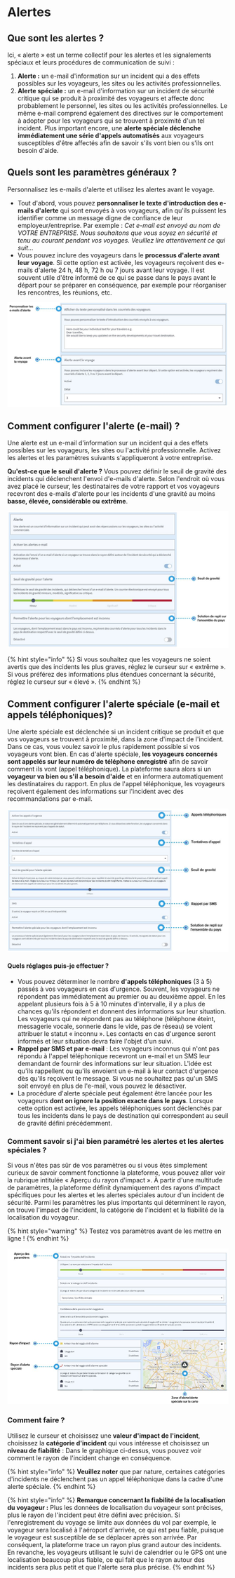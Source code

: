 # Alertes

## Que sont les alertes ?

Ici, « alerte » est un terme collectif pour les alertes et les signalements spéciaux et leurs procédures de communication de suivi :

1. **Alerte :** un e-mail d'information sur un incident qui a des effets possibles sur les voyageurs, les sites ou les activités professionnelles. 
2. **Alerte spéciale :** un e-mail d'information sur un incident de sécurité critique qui se produit à proximité des voyageurs et affecte donc probablement le personnel, les sites ou les activités professionnelles. Le même e-mail comprend également des directives sur le comportement à adopter pour les voyageurs qui se trouvent à proximité d'un tel incident. Plus important encore, une **alerte spéciale déclenche immédiatement une série d'appels automatisés** aux voyageurs susceptibles d'être affectés afin de savoir s'ils vont bien ou s'ils ont besoin d'aide.

## Quels sont les paramètres généraux ?

Personnalisez les e-mails d'alerte et utilisez les alertes avant le voyage.

* Tout d'abord, vous pouvez **personnaliser le texte d'introduction des e-mails d'alerte** qui sont envoyés à vos voyageurs, afin qu'ils puissent les identifier comme un message digne de confiance de leur employeur/entreprise. Par exemple : _Cet e-mail est envoyé au nom de VOTRE ENTREPRISE. Nous souhaitons que vous soyez en sécurité et tenu au courant pendant vos voyages. Veuillez lire attentivement ce qui suit..._ 
* Vous pouvez inclure des voyageurs dans le **processus d'alerte avant leur voyage**. Si cette option est activée, les voyageurs reçoivent des e-mails d'alerte 24 h, 48 h, 72 h ou 7 jours avant leur voyage. Il est souvent utile d'être informé de ce qui se passe dans le pays avant le départ pour se préparer en conséquence, par exemple pour réorganiser les rencontres, les réunions, etc.

![](../../.gitbook/assets/alerting-1%20%282%29.JPG)

## Comment configurer l'alerte \(e-mail\) ?

Une alerte est un e-mail d'information sur un incident qui a des effets possibles sur les voyageurs, les sites ou l'activité professionnelle. Activez les alertes et les paramètres suivants s'appliqueront à votre entreprise.

 **Qu'est-ce que le seuil d'alerte ?** Vous pouvez définir le seuil de gravité des incidents qui déclenchent l'envoi d'e-mails d'alerte. Selon l'endroit où vous avez placé le curseur, les destinataires de votre rapport et vos voyageurs recevront des e-mails d'alerte pour les incidents d'une gravité au moins **basse, élevée, considérable ou extrême**.

![](../../.gitbook/assets/alerting-2%20%282%29.JPG)

{% hint style="info" %}
Si vous souhaitez que les voyageurs ne soient avertis que des incidents les plus graves, réglez le curseur sur « extrême ». Si vous préférez des informations plus étendues concernant la sécurité, réglez le curseur sur « élevé ».
{% endhint %}

## Comment configurer l'alerte spéciale \(e-mail et appels téléphoniques\)?

Une alerte spéciale est déclenchée si un incident critique se produit et que vos voyageurs se trouvent à proximité, dans la zone d'impact de l'incident. Dans ce cas, vous voulez savoir le plus rapidement possible si vos voyageurs vont bien. En cas d'alerte spéciale, **les voyageurs concernés sont appelés sur leur numéro de téléphone enregistré** afin de savoir comment ils vont \(appel téléphonique\). La plateforme saura alors si un **voyageur va bien ou s'il a besoin d'aide** et en informera automatiquement les destinataires du rapport. En plus de l'appel téléphonique, les voyageurs reçoivent également des informations sur l'incident avec des recommandations par e-mail.

![](../../.gitbook/assets/alerting-3%20%281%29.JPG)

#### Quels réglages puis-je effectuer ?

* Vous pouvez déterminer le nombre **d'appels téléphoniques** \(3 à 5\) passés à vos voyageurs en cas d'urgence. Souvent, les voyageurs ne répondent pas immédiatement au premier ou au deuxième appel. En les appelant plusieurs fois à 5 à 10 minutes d'intervalle, il y a plus de chances qu'ils répondent et donnent des informations sur leur situation. Les voyageurs qui ne répondent pas au téléphone \(téléphone éteint, messagerie vocale, sonnerie dans le vide, pas de réseau\) se voient attribuer le statut « inconnu ». Les contacts en cas d'urgence seront informés et leur situation devra faire l'objet d'un suivi.
* **Rappel par SMS et par e-mail** : Les voyageurs inconnus qui n'ont pas répondu à l'appel téléphonique recevront un e-mail et un SMS leur demandant de fournir des informations sur leur situation. L'idée est qu'ils rappellent ou qu'ils envoient un e-mail à leur contact d'urgence dès qu'ils reçoivent le message. Si vous ne souhaitez pas qu'un SMS soit envoyé en plus de l'e-mail, vous pouvez le désactiver. 
* La procédure d'alerte spéciale peut également être lancée pour les voyageurs **dont on ignore la position exacte dans le pays**. Lorsque cette option est activée, les appels téléphoniques sont déclenchés par tous les incidents dans le pays de destination qui correspondent au seuil de gravité défini précédemment.​

### Comment savoir si j'ai bien paramétré les alertes et les alertes spéciales ?

Si vous n'êtes pas sûr de vos paramètres ou si vous êtes simplement curieux de savoir comment fonctionne la plateforme, vous pouvez aller voir la rubrique intitulée « Aperçu du rayon d'impact ». À partir d'une multitude de paramètres, la plateforme définit dynamiquement des rayons d'impact spécifiques pour les alertes et les alertes spéciales autour d'un incident de sécurité. Parmi les paramètres les plus importants qui déterminent le rayon, on trouve l'impact de l'incident, la catégorie de l'incident et la fiabilité de la localisation du voyageur.

{% hint style="warning" %}
Testez vos paramètres avant de les mettre en ligne !
{% endhint %}

![](../../.gitbook/assets/alerting-4.JPG)

### Comment faire ?

Utilisez le curseur et choisissez une **valeur d'impact de l'incident**, choisissez la **catégorie d'incident** qui vous intéresse et choisissez un **niveau de fiabilité** : Dans le graphique ci-dessus, vous pouvez voir comment le rayon de l'incident change en conséquence.

{% hint style="info" %}
**Veuillez noter** que par nature, certaines catégories d'incidents ne déclenchent pas un appel téléphonique dans la cadre d'une alerte spéciale.
{% endhint %}

{% hint style="info" %}
**Remarque concernant la fiabilité de la localisation du voyageur :** Plus les données de localisation du voyageur sont précises, plus le rayon de l'incident peut être défini avec précision. Si l'enregistrement du voyage se limite aux données du vol par exemple, le voyageur sera localisé à l'aéroport d'arrivée, ce qui est peu fiable, puisque le voyageur est susceptible de se déplacer après son arrivée. Par conséquent, la plateforme trace un rayon plus grand autour des incidents. En revanche, les voyageurs utilisant le suivi de calendrier ou le GPS ont une localisation beaucoup plus fiable, ce qui fait que le rayon autour des incidents sera plus petit et que l'alerte sera plus précise.
{% endhint %}

